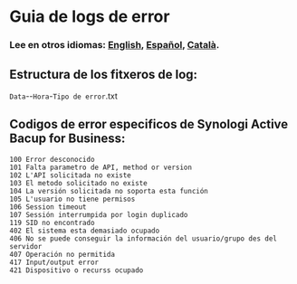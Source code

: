 # Guia de logs de error

### **Lee en otros idiomas: [English](README.md), [Español](README.ES-es.md), [Català](README.CA-ca.md).**

## Estructura de los fitxeros de log:
``Data``--``Hora``-``Tipo de error``.txt

## Codigos de error especificos de Synologi Active Bacup for Business:
```
100 Error desconocido
101 Falta parametro de API, method or version
102 L'API solicitada no existe
103 El metodo solicitado no existe
104 La versión solicitada no soporta esta función
105 L'usuario no tiene permisos
106 Session timeout
107 Sessión interrumpida por login duplicado
119 SID no encontrado
402 El sistema esta demasiado ocupado
406 No se puede conseguir la información del usuario/grupo des del servidor
407 Operación no permitida
417 Input/output error
421 Dispositivo o recurss ocupado
```